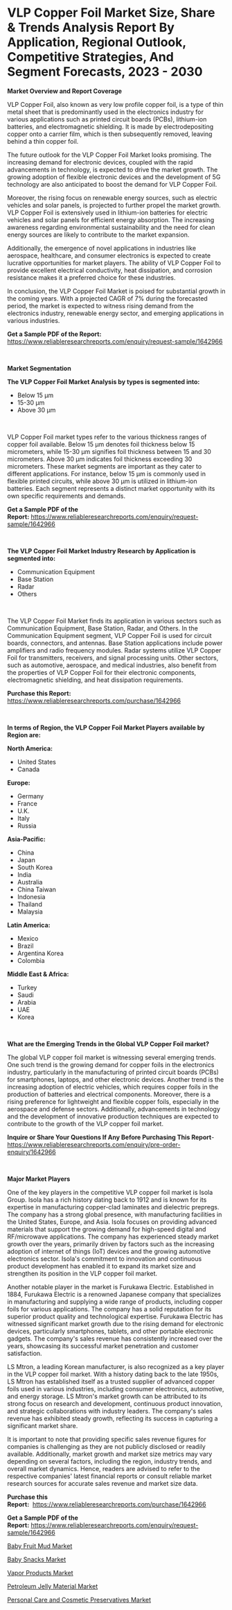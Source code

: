 <p><h1>VLP Copper Foil Market Size, Share & Trends Analysis Report By Application, Regional Outlook, Competitive Strategies, And Segment Forecasts, 2023 - 2030</h1></p><p><strong>Market Overview and Report Coverage</strong></p>
<p><p>VLP Copper Foil, also known as very low profile copper foil, is a type of thin metal sheet that is predominantly used in the electronics industry for various applications such as printed circuit boards (PCBs), lithium-ion batteries, and electromagnetic shielding. It is made by electrodepositing copper onto a carrier film, which is then subsequently removed, leaving behind a thin copper foil.</p><p>The future outlook for the VLP Copper Foil Market looks promising. The increasing demand for electronic devices, coupled with the rapid advancements in technology, is expected to drive the market growth. The growing adoption of flexible electronic devices and the development of 5G technology are also anticipated to boost the demand for VLP Copper Foil.</p><p>Moreover, the rising focus on renewable energy sources, such as electric vehicles and solar panels, is projected to further propel the market growth. VLP Copper Foil is extensively used in lithium-ion batteries for electric vehicles and solar panels for efficient energy absorption. The increasing awareness regarding environmental sustainability and the need for clean energy sources are likely to contribute to the market expansion.</p><p>Additionally, the emergence of novel applications in industries like aerospace, healthcare, and consumer electronics is expected to create lucrative opportunities for market players. The ability of VLP Copper Foil to provide excellent electrical conductivity, heat dissipation, and corrosion resistance makes it a preferred choice for these industries.</p><p>In conclusion, the VLP Copper Foil Market is poised for substantial growth in the coming years. With a projected CAGR of 7% during the forecasted period, the market is expected to witness rising demand from the electronics industry, renewable energy sector, and emerging applications in various industries.</p></p>
<p><strong>Get a Sample PDF of the Report:</strong> <a href="https://www.reliableresearchreports.com/enquiry/request-sample/1642966">https://www.reliableresearchreports.com/enquiry/request-sample/1642966</a></p>
<p>&nbsp;</p>
<p><strong>Market Segmentation</strong></p>
<p><strong>The VLP Copper Foil Market Analysis by types is segmented into:</strong></p>
<p><ul><li>Below 15 μm</li><li>15-30 μm</li><li>Above 30 μm</li></ul></p>
<p>&nbsp;</p>
<p><p>VLP Copper Foil market types refer to the various thickness ranges of copper foil available. Below 15 μm denotes foil thickness below 15 micrometers, while 15-30 μm signifies foil thickness between 15 and 30 micrometers. Above 30 μm indicates foil thickness exceeding 30 micrometers. These market segments are important as they cater to different applications. For instance, below 15 μm is commonly used in flexible printed circuits, while above 30 μm is utilized in lithium-ion batteries. Each segment represents a distinct market opportunity with its own specific requirements and demands.</p></p>
<p><strong>Get a Sample PDF of the Report:</strong>&nbsp;<a href="https://www.reliableresearchreports.com/enquiry/request-sample/1642966">https://www.reliableresearchreports.com/enquiry/request-sample/1642966</a></p>
<p>&nbsp;</p>
<p><strong>The VLP Copper Foil Market Industry Research by Application is segmented into:</strong></p>
<p><ul><li>Communication Equipment</li><li>Base Station</li><li>Radar</li><li>Others</li></ul></p>
<p>&nbsp;</p>
<p><p>The VLP Copper Foil Market finds its application in various sectors such as Communication Equipment, Base Station, Radar, and Others. In the Communication Equipment segment, VLP Copper Foil is used for circuit boards, connectors, and antennas. Base Station applications include power amplifiers and radio frequency modules. Radar systems utilize VLP Copper Foil for transmitters, receivers, and signal processing units. Other sectors, such as automotive, aerospace, and medical industries, also benefit from the properties of VLP Copper Foil for their electronic components, electromagnetic shielding, and heat dissipation requirements.</p></p>
<p><strong>Purchase this Report:</strong>&nbsp; <a href="https://www.reliableresearchreports.com/purchase/1642966">https://www.reliableresearchreports.com/purchase/1642966</a></p>
<p>&nbsp;</p>
<p><strong>In terms of Region, the VLP Copper Foil Market Players available by Region are:</strong></p>
<p>
    <p> <strong> North America: </strong>
        <ul>
            <li>United States</li>
            <li>Canada</li>
        </ul>
        </p> 
    <p> <strong> Europe: </strong>
        <ul>
            <li>Germany</li>
            <li>France</li>
            <li>U.K.</li>
            <li>Italy</li>
            <li>Russia</li>
        </ul>
        </p> 
    <p> <strong> Asia-Pacific: </strong>
        <ul>
            <li>China</li>
            <li>Japan</li>
            <li>South Korea</li>
            <li>India</li>
            <li>Australia</li>
            <li>China Taiwan</li>
            <li>Indonesia</li>
            <li>Thailand</li>
            <li>Malaysia</li>
        </ul>
        </p> 
    <p> <strong> Latin America: </strong>
        <ul>
            <li>Mexico</li>
            <li>Brazil</li>
            <li>Argentina Korea</li>
            <li>Colombia</li>
        </ul>
        </p> 
    <p> <strong> Middle East & Africa: </strong>
        <ul>
            <li>Turkey</li>
            <li>Saudi</li>
            <li>Arabia</li>
            <li>UAE</li>
            <li>Korea</li>
        </ul>
    </p>
    </p>
<p>&nbsp;</p>
<p><strong>What are the Emerging Trends in the Global VLP Copper Foil market?</strong></p>
<p><p>The global VLP copper foil market is witnessing several emerging trends. One such trend is the growing demand for copper foils in the electronics industry, particularly in the manufacturing of printed circuit boards (PCBs) for smartphones, laptops, and other electronic devices. Another trend is the increasing adoption of electric vehicles, which requires copper foils in the production of batteries and electrical components. Moreover, there is a rising preference for lightweight and flexible copper foils, especially in the aerospace and defense sectors. Additionally, advancements in technology and the development of innovative production techniques are expected to contribute to the growth of the VLP copper foil market.</p></p>
<p><strong>Inquire or Share Your Questions If Any Before Purchasing This Report</strong>- <a href="https://www.reliableresearchreports.com/enquiry/pre-order-enquiry/1642966">https://www.reliableresearchreports.com/enquiry/pre-order-enquiry/1642966</a></p>
<p>&nbsp;</p>
<p><strong>Major Market Players</strong></p>
<p><p>One of the key players in the competitive VLP copper foil market is Isola Group. Isola has a rich history dating back to 1912 and is known for its expertise in manufacturing copper-clad laminates and dielectric prepregs. The company has a strong global presence, with manufacturing facilities in the United States, Europe, and Asia. Isola focuses on providing advanced materials that support the growing demand for high-speed digital and RF/microwave applications. The company has experienced steady market growth over the years, primarily driven by factors such as the increasing adoption of internet of things (IoT) devices and the growing automotive electronics sector. Isola's commitment to innovation and continuous product development has enabled it to expand its market size and strengthen its position in the VLP copper foil market.</p><p>Another notable player in the market is Furukawa Electric. Established in 1884, Furukawa Electric is a renowned Japanese company that specializes in manufacturing and supplying a wide range of products, including copper foils for various applications. The company has a solid reputation for its superior product quality and technological expertise. Furukawa Electric has witnessed significant market growth due to the rising demand for electronic devices, particularly smartphones, tablets, and other portable electronic gadgets. The company's sales revenue has consistently increased over the years, showcasing its successful market penetration and customer satisfaction.</p><p>LS Mtron, a leading Korean manufacturer, is also recognized as a key player in the VLP copper foil market. With a history dating back to the late 1950s, LS Mtron has established itself as a trusted supplier of advanced copper foils used in various industries, including consumer electronics, automotive, and energy storage. LS Mtron's market growth can be attributed to its strong focus on research and development, continuous product innovation, and strategic collaborations with industry leaders. The company's sales revenue has exhibited steady growth, reflecting its success in capturing a significant market share.</p><p>It is important to note that providing specific sales revenue figures for companies is challenging as they are not publicly disclosed or readily available. Additionally, market growth and market size metrics may vary depending on several factors, including the region, industry trends, and overall market dynamics. Hence, readers are advised to refer to the respective companies' latest financial reports or consult reliable market research sources for accurate sales revenue and market size data.</p></p>
<p><strong>Purchase this Report:</strong>&nbsp;&nbsp;<a href="https://www.reliableresearchreports.com/purchase/1642966">https://www.reliableresearchreports.com/purchase/1642966</a></p>
<p></p>
<p><strong>Get a Sample PDF of the Report:</strong>&nbsp;<a href="https://www.reliableresearchreports.com/enquiry/request-sample/1642966">https://www.reliableresearchreports.com/enquiry/request-sample/1642966</a></p>
<p><p><a href="https://medium.com/@jackytorphy/baby-fruit-mud-market-analysis-its-cagr-market-segmentation-and-global-industry-overview-780162af0121">Baby Fruit Mud Market</a></p><p><a href="https://medium.com/@zitakuvalis/baby-snacks-market-furnishes-information-on-market-share-market-trends-and-market-growth-76ed51be1a87">Baby Snacks Market</a></p><p><a href="https://medium.com/@janbogisich/analyzing-vapor-products-market-global-industry-perspective-and-forecast-2023-to-2030-ab0d705a9f11">Vapor Products Market</a></p><p><a href="https://github.com/merzlyukov93/Market-Research-Report-List-1/blob/main/petroleum-jelly-material-market.md">Petroleum Jelly Material Market</a></p><p><a href="https://github.com/melchekhinf/Market-Research-Report-List-1/blob/main/personal-care-and-cosmetic-preservatives-market.md">Personal Care and Cosmetic Preservatives Market</a></p></p>